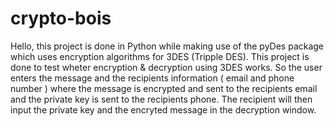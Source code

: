 # crypto-bois
Hello, this project is done in Python while making use of the pyDes package which uses encryption algorithms for 3DES (Tripple DES).
This project is done to test wheter encryption & decryption using 3DES works. 
So the user enters the message and the recipients information ( email and phone number ) where the message is encrypted and sent 
to the recipients email and the private key is sent to the recipients phone. The recipient will then input the private key
and the encryted message in the decryption window. 
